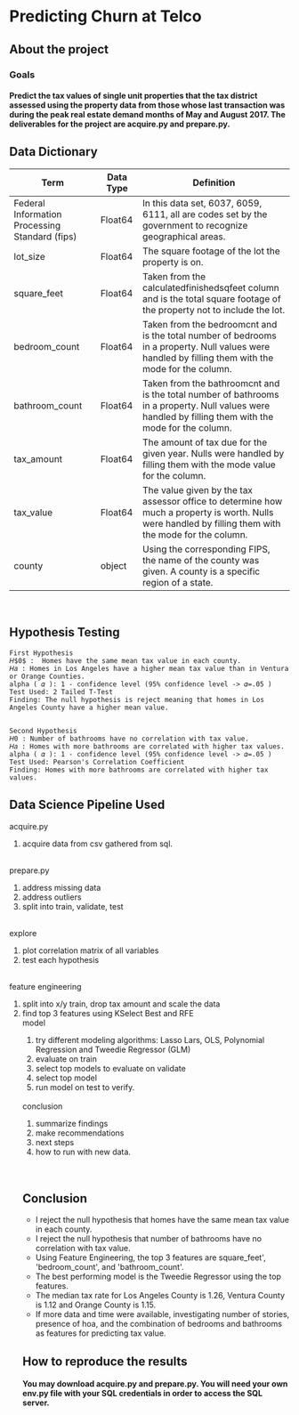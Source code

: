 # Predicting Churn at Telco
## About the project
### Goals
#### Predict the tax values of single unit properties that the tax district assessed using the property data from those whose last transaction was during the peak real estate demand months of May and August 2017. The deliverables for the project are acquire.py and prepare.py.


## Data Dictionary
| Term                                           	| Data Type 	| Definition                                                                                                                                             	|
|------------------------------------------------	|-----------	|--------------------------------------------------------------------------------------------------------------------------------------------------------	|
| Federal Information Processing Standard (fips) 	| Float64   	| In this data set, 6037, 6059, 6111, all are codes set by the government to recognize geographical areas.                                               	|
| lot_size                                       	| Float64   	| The square footage of the lot the property is on.                                                                                                      	|
| square_feet                                    	| Float64   	| Taken from the calculatedfinishedsqfeet column and is the total square footage of the property not to include the lot.                                 	|
| bedroom_count                                  	| Float64   	| Taken from the bedroomcnt and is the total number of bedrooms in a property. Null values were handled by filling them with the mode for the column.    	|
| bathroom_count                                 	| Float64   	| Taken from the bathroomcnt and is the total number of bathrooms in a property. Null values were handled by filling them with the mode for the column.  	|
| tax_amount                                     	| Float64   	| The amount of tax due for the given year. Nulls were handled by filling them with the mode value for the column.                                       	|
| tax_value                                      	| Float64   	| The value given by the tax assessor office to determine how much a property is worth. Nulls were handled by filling them with the mode for the column. 	|
| county                                         	| object    	| Using the corresponding FIPS, the name of the county was given. A county is a specific region of a state.                                              	|                                                                                                                                             |
<br>

## Hypothesis Testing

    First Hypothesis 
    𝐻$0$ :  Homes have the same mean tax value in each county.
    𝐻𝑎 : Homes in Los Angeles have a higher mean tax value than in Ventura or Orange Counties.
    alpha ( 𝛼 ): 1 - confidence level (95% confidence level -> 𝛼=.05 )
    Test Used: 2 Tailed T-Test
    Finding: The null hypothesis is reject meaning that homes in Los Angeles County have a higher mean value.


    Second Hypothesis
    𝐻0 : Number of bathrooms have no correlation with tax value. 
    𝐻𝑎 : Homes with more bathrooms are correlated with higher tax values.
    alpha ( 𝛼 ): 1 - confidence level (95% confidence level -> 𝛼=.05 )
    Test Used: Pearson's Correlation Coefficient
    Finding: Homes with more bathrooms are correlated with higher tax values.
## Data Science Pipeline Used
acquire.py
<ol>
<li>acquire data from csv gathered from sql. </li>
</ol><br>
prepare.py
<ol>
<li> address missing data </li>
<li> address outliers </li>
<li> split into train, validate, test</li>
</ol><br>
explore
<ol>
<li> plot correlation matrix of all variables </li>
<li> test each hypothesis </li> 
</ol><br>
feature engineering<br>
<ol>
<li> split into x/y train, drop tax amount and scale the data</ul>
<li> find top 3 features using KSelect Best and RFE</li> 
model
<ol>
<li> try different modeling algorithms: Lasso Lars, OLS, Polynomial Regression and Tweedie Regressor (GLM)
</li> 
<li> evaluate on train </li>
<li> select top models to evaluate on validate </li>
<li> select top model </li>
<li> run model on test to verify. </li>
 </ol><br>
conclusion
<ol>
<li> summarize findings </li>
<li> make recommendations </li>
<li> next steps </li>
<li> how to run with new data. </li> 
</ol><br><br>

## Conclusion

<ul>
<li>I reject the null hypothesis that homes have the same mean tax value in each county.
<li>I reject the null hypothesis that number of bathrooms have no correlation with tax value.
<li>Using Feature Engineering, the top 3 features are square_feet', 'bedroom_count', and 'bathroom_count'.
<li>The best performing model is the Tweedie Regressor using the top features.
<li>The median tax rate for Los Angeles County is 1.26, Ventura County is 1.12 and Orange County is 1.15.
<li>If more data and time were available, investigating number of stories, presence of hoa, and the combination of bedrooms and bathrooms as features for predicting tax value.
</ul>

## How to reproduce the results
#### You may download acquire.py and prepare.py. You will need your own env.py file with your SQL credentials in order to access the SQL server.
